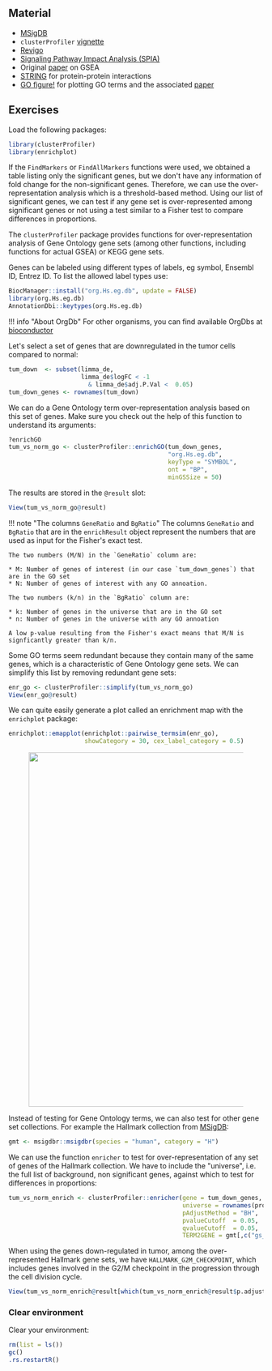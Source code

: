 ## Material

- [MSigDB](http://www.gsea-msigdb.org/gsea/msigdb/index.jsp)
- `clusterProfiler` [vignette](https://bioconductor.org/packages/release/bioc/vignettes/clusterProfiler/inst/doc/clusterProfiler.html)
- [Revigo](http://revigo.irb.hr/)
- [Signaling Pathway Impact Analysis (SPIA)](https://bioconductor.org/packages/release/bioc/html/SPIA.html)
- Original [paper](https://www.pnas.org/content/102/43/15545) on GSEA
- [STRING](https://string-db.org/) for protein-protein interactions
- [GO figure!](https://gitlab.com/evogenlab/GO-Figure) for plotting GO terms and the associated [paper](https://www.frontiersin.org/articles/10.3389/fbinf.2021.638255/full)

## Exercises

Load the following packages:

```R
library(clusterProfiler)
library(enrichplot)
```

If the `FindMarkers` or `FindAllMarkers` functions were used,
we obtained a table listing only the significant genes,
but we don't have any information of fold change for the non-significant
genes. Therefore, we can use the over-representation analysis
which is a threshold-based method.
Using our list of significant genes, we can test
if any gene set is over-represented among significant genes or not using a test
similar to a Fisher test to compare differences in proportions.

The `clusterProfiler` package provides functions for over-representation
analysis of Gene Ontology gene sets (among other functions, including functions for actual GSEA) or KEGG gene sets.

Genes can be labeled using different types of labels, eg
symbol, Ensembl ID, Entrez ID. To list the allowed
label types use:

```R
BiocManager::install("org.Hs.eg.db", update = FALSE)
library(org.Hs.eg.db)
AnnotationDbi::keytypes(org.Hs.eg.db)
```

!!! info "About OrgDb"
    For other organisms, you can find available OrgDbs at [bioconductor](http://bioconductor.org/packages/release/BiocViews.html#___OrgDbfor)

Let's select a set of genes that are downregulated in the tumor cells compared to normal:

```R
tum_down  <- subset(limma_de,
                    limma_de$logFC < -1 
                      & limma_de$adj.P.Val <  0.05)
tum_down_genes <- rownames(tum_down)
```

We can do a Gene Ontology term over-representation analysis based on this set of genes. Make sure you check out the help of this function to understand its arguments:

```R
?enrichGO
tum_vs_norm_go <- clusterProfiler::enrichGO(tum_down_genes,
                                            "org.Hs.eg.db",
                                            keyType = "SYMBOL",
                                            ont = "BP",
                                            minGSSize = 50)
```

The results are stored in the `@result` slot:

```R
View(tum_vs_norm_go@result)
```

!!! note "The columns `GeneRatio` and `BgRatio`"
    The columns `GeneRatio` and `BgRatio` that are in the `enrichResult` object represent the numbers that are used as input for the Fisher's exact test. 
    
    The two numbers (M/N) in the `GeneRatio` column are:

    * M: Number of genes of interest (in our case `tum_down_genes`) that are in the GO set
    * N: Number of genes of interest with any GO annoation.

    The two numbers (k/n) in the `BgRatio` column are:

    * k: Number of genes in the universe that are in the GO set
    * n: Number of genes in the universe with any GO annoation

    A low p-value resulting from the Fisher's exact means that M/N is signficantly greater than k/n. 

Some GO terms seem redundant because they contain many of the same genes, which is a characteristic of Gene Ontology gene sets. We can simplify this list by removing redundant gene sets:

```R
enr_go <- clusterProfiler::simplify(tum_vs_norm_go)
View(enr_go@result)
```

We can quite easily generate a plot called an enrichment map with the `enrichplot` package:

```R
enrichplot::emapplot(enrichplot::pairwise_termsim(enr_go),
                     showCategory = 30, cex_label_category = 0.5)
```

<figure>
    <img src="../../assets/images/emapplot_tum_down.png" width="700"/>
</figure>

Instead of testing for Gene Ontology terms, we can also test for other gene set collections. For example the Hallmark collection from [MSigDB](http://www.gsea-msigdb.org/gsea/msigdb/index.jsp):

```R
gmt <- msigdbr::msigdbr(species = "human", category = "H")
```

We can use the function `enricher` to test for over-representation of any set of genes of the Hallmark collection. We have to include the "universe", i.e. the full list of background, non significant genes, against which to test for differences in proportions:

```R
tum_vs_norm_enrich <- clusterProfiler::enricher(gene = tum_down_genes,
                                                universe = rownames(proB),
                                                pAdjustMethod = "BH",
                                                pvalueCutoff  = 0.05,
                                                qvalueCutoff  = 0.05,
                                                TERM2GENE = gmt[,c("gs_name", "gene_symbol")])
```

When using the genes down-regulated in tumor, among the over-represented Hallmark gene sets, we have `HALLMARK_G2M_CHECKPOINT`, which includes genes involved in the G2/M checkpoint in the progression through the cell division cycle.

```R
View(tum_vs_norm_enrich@result[which(tum_vs_norm_enrich@result$p.adjust<0.05),])
```
### Clear environment

Clear your environment:

```R
rm(list = ls())
gc()
.rs.restartR()
```